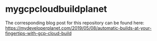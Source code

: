 # mygcpcloudbuildplanet

The corresponding blog post for this repository can be found here: https://mydeveloperplanet.com/2019/05/08/automatic-builds-at-your-fingertips-with-gcp-cloud-build
